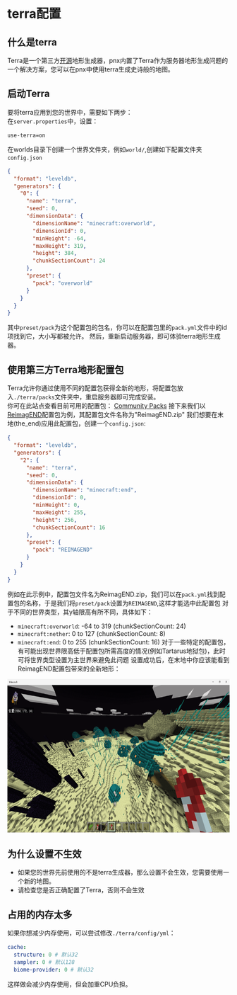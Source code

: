 # terra配置 

## 什么是terra  

Terra是一个第三方[开源](https://github.com/PolyhedralDev/Terra)地形生成器，pnx内置了Terra作为服务器地形生成问题的一个解决方案，您可以在pnx中使用terra生成史诗般的地图。  


## 启动Terra  
要将terra应用到您的世界中，需要如下两步：  
在`server.properties`中，设置：
```properties
use-terra=on
```
在worlds目录下创建一个世界文件夹，例如`world/`,创建如下配置文件夹`config.json`
```json
{
  "format": "leveldb",
  "generators": {
    "0": {
      "name": "terra",
      "seed": 0,
      "dimensionData": {
        "dimensionName": "minecraft:overworld",
        "dimensionId": 0,
        "minHeight": -64,
        "maxHeight": 319,
        "height": 384,
        "chunkSectionCount": 24
      },
      "preset": {
        "pack": "overworld"
      }
    }
  }
}
```
其中`preset/pack`为这个配置包的包名，你可以在配置包里的`pack.yml`文件中的id项找到它，大小写都被允许。
然后，重新启动服务器，即可体验terra地形生成器。

## 使用第三方Terra地形配置包
Terra允许你通过使用不同的配置包获得全新的地形，将配置包放入`./terra/packs`文件夹中，重启服务器即可完成安装。  
你可在此站点查看目前可用的配置包： [Community Packs](https://terra.polydev.org/config/community-packs.html)
接下来我们以[ReimagEND](https://github.com/justaureus/ReimagEND)配置包为例，其配置包文件名称为"ReimagEND.zip"
我们想要在末地(the_end)应用此配置包，创建一个`config.json`:
```json
{
  "format": "leveldb",
  "generators": {
    "2": {
      "name": "terra",
      "seed": 0,
      "dimensionData": {
        "dimensionName": "minecraft:end",
        "dimensionId": 0,
        "minHeight": 0,
        "maxHeight": 255,
        "height": 256,
        "chunkSectionCount": 16
      },
      "preset": {
        "pack": "REIMAGEND"
      }
    }
  }
}
```
例如在此示例中，配置包文件名为ReimagEND.zip，我们可以在`pack.yml`找到配置包的名称，于是我们将`preset/pack`设置为`REIMAGEND`,这样才能选中此配置包
对于不同的世界类型，其y轴限高有所不同，具体如下：
- `minecraft:overworld`:    -64 to 319      (chunkSectionCount: 24)
- `minecraft:nether`:         0 to 127      (chunkSectionCount: 8)
- `minecraft:end`:            0 to 255      (chunkSectionCount: 16)
对于一些特定的配置包，有可能出现世界限高低于配置包所需高度的情况(例如Tartarus地狱包)，此时可将世界类型设置为主世界来避免此问题
设置成功后，在末地中你应该能看到ReimagEND配置包带来的全新地形：  
<img alt="REIMAGEND" height="347" src="../image/terra_faq/ReimagEND_min.png" width="640"/>

## 为什么设置不生效  
- 如果您的世界先前使用的不是terra生成器，那么设置不会生效，您需要使用一个新的地图。  
- 请检查您是否正确配置了Terra，否则不会生效

## 占用的内存太多  
如果你想减少内存使用，可以尝试修改`./terra/config/yml`：
```yaml
cache:
  structure: 0 # 默认32
  sampler: 0 # 默认128
  biome-provider: 0 # 默认32
```
这样做会减少内存使用，但会加重CPU负担。  